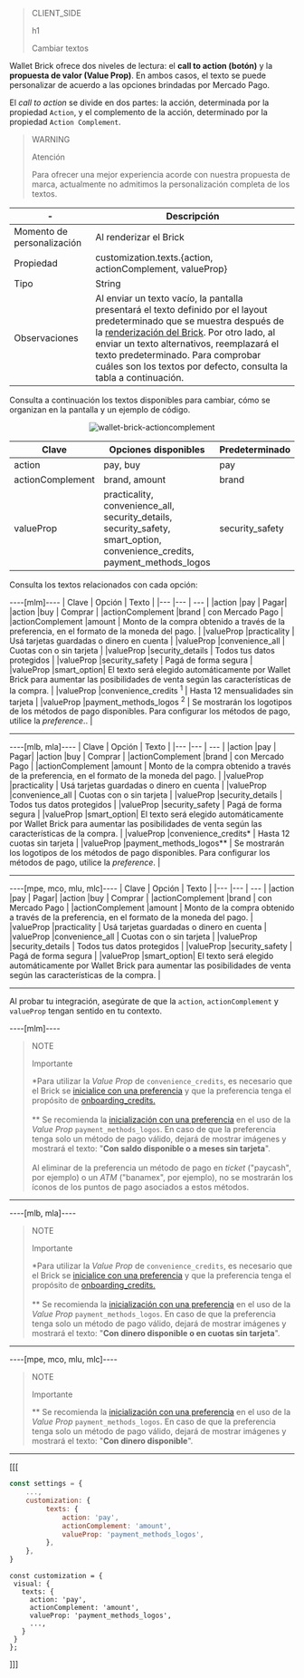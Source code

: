 > CLIENT_SIDE
>
> h1
>
> Cambiar textos

Wallet Brick ofrece dos niveles de lectura: el **call to action (botón)** y la **propuesta de valor (Value Prop)**. En ambos casos, el texto se puede personalizar de acuerdo a las opciones brindadas por Mercado Pago.

El _call to action_ se divide en dos partes: la acción, determinada por la propiedad `Action`, y el complemento de la acción, determinado por la propiedad `Action Complement`.

> WARNING
>
> Atención
>
> Para ofrecer una mejor experiencia acorde con nuestra propuesta de marca, actualmente no admitimos la personalización completa de los textos.

| - | Descripción |
| --- | --- |
| Momento de personalización  | Al renderizar el Brick  |
| Propiedad  | customization.texts.{action, actionComplement, valueProp}  |
| Tipo  | String  |
| Observaciones  | Al enviar un texto vacío, la pantalla presentará el texto definido por el layout predeterminado que se muestra después de la [renderización del Brick](/developers/es/docs/checkout-bricks/wallet-brick/default-rendering#bookmark_renderizar_o_brick). Por otro lado, al enviar un texto alternativos, reemplazará el texto predeterminado. Para comprobar cuáles son los textos por defecto, consulta la tabla a continuación. |

Consulta a continuación los textos disponibles para cambiar, cómo se organizan en la pantalla y un ejemplo de código.

<center>

![wallet-brick-actioncomplement](checkout-bricks/wallet-brick-actioncomplement-es.png)

</center>

| Clave | Opciones disponibles | Predeterminado |
|--- |--- | --- |
| action | pay, buy | pay |
| actionComplement |brand, amount | brand |
| valueProp | practicality, convenience_all, security_details, security_safety, smart_option, convenience_credits, payment_methods_logos | security_safety |

Consulta los textos relacionados con cada opción:

----[mlm]----
| Clave | Opción | Texto |
|--- |--- | --- |
|action |pay | Pagar|
|action |buy | Comprar |
|actionComplement |brand | con Mercado Pago |
|actionComplement |amount | Monto de la compra obtenido a través de la preferencia, en el formato de la moneda del pago.  |
|valueProp |practicality | Usá tarjetas guardadas o dinero en cuenta |
|valueProp |convenience_all | Cuotas con o sin tarjeta |
|valueProp |security_details | Todos tus datos protegidos |
|valueProp |security_safety | Pagá de forma segura |
|valueProp |smart_option| El texto será elegido automáticamente por Wallet Brick para aumentar las posibilidades de venta según las características de la compra. |
|valueProp |convenience_credits <sup>1</sup> | Hasta 12 mensualidades sin tarjeta  |
|valueProp |payment_methods_logos <sup>2</sup> | Se mostrarán los logotipos de los métodos de pago disponibles. Para configurar los métodos de pago, utilice la _preference_.. |

------------
----[mlb, mla]----
| Clave | Opción | Texto |
|--- |--- | --- |
|action |pay | Pagar|
|action |buy | Comprar |
|actionComplement |brand | con Mercado Pago |
|actionComplement |amount | Monto de la compra obtenido a través de la preferencia, en el formato de la moneda del pago.  |
|valueProp |practicality | Usá tarjetas guardadas o dinero en cuenta |
|valueProp |convenience_all | Cuotas con o sin tarjeta |
|valueProp |security_details | Todos tus datos protegidos |
|valueProp |security_safety | Pagá de forma segura |
|valueProp |smart_option| El texto será elegido automáticamente por Wallet Brick para aumentar las posibilidades de venta según las características de la compra. |
|valueProp |convenience_credits* | Hasta 12 cuotas sin tarjeta  |
|valueProp |payment_methods_logos** | Se mostrarán los logotipos de los métodos de pago disponibles. Para configurar los métodos de pago, utilice la _preference_. |

------------
----[mpe, mco, mlu, mlc]----
| Clave | Opción | Texto |
|--- |--- | --- |
|action |pay | Pagar|
|action |buy | Comprar |
|actionComplement |brand | con Mercado Pago |
|actionComplement |amount | Monto de la compra obtenido a través de la preferencia, en el formato de la moneda del pago.  |
|valueProp |practicality | Usá tarjetas guardadas o dinero en cuenta |
|valueProp |convenience_all | Cuotas con o sin tarjeta |
|valueProp |security_details | Todos tus datos protegidos |
|valueProp |security_safety | Pagá de forma segura |
|valueProp |smart_option| El texto será elegido automáticamente por Wallet Brick para aumentar las posibilidades de venta según las características de la compra. |

------------

Al probar tu integración, asegúrate de que la `action`, `actionComplement` y `valueProp` tengan sentido en tu contexto.

----[mlm]----
> NOTE
>
> Importante
>
> *Para utilizar la _Value Prop_ de `convenience_credits`, es necesario que el Brick se [inicialice con una preferencia](/developers/es/docs/checkout-bricks/wallet-brick/default-rendering) y que la preferencia tenga el propósito de [onboarding_credits.](/developers/es/docs/checkout-bricks/wallet-brick/advanced-features/preferences)
> <br><br>
> ** Se recomienda la [inicialización con una preferencia](/developers/es/docs/checkout-bricks/wallet-brick/default-rendering) en el uso de la _Value Prop_ `payment_methods_logos`. En caso de que la preferencia tenga solo un método de pago válido, dejará de mostrar imágenes y mostrará el texto: "**Con saldo disponible o a meses sin tarjeta**".
> <br><br>
> Al eliminar de la preferencia un método de pago en _ticket_ ("paycash", por ejemplo) o un _ATM_ ("banamex", por ejemplo), no se mostrarán los íconos de los puntos de pago asociados a estos métodos.

------------
----[mlb, mla]----
> NOTE
>
> Importante
>
> *Para utilizar la _Value Prop_ de `convenience_credits`, es necesario que el Brick se [inicialice con una preferencia](/developers/es/docs/checkout-bricks/wallet-brick/default-rendering) y que la preferencia tenga el propósito de [onboarding_credits.](/developers/es/docs/checkout-bricks/wallet-brick/advanced-features/preferences)
> <br><br>
> ** Se recomienda la [inicialización con una preferencia](/developers/es/docs/checkout-bricks/wallet-brick/default-rendering) en el uso de la _Value Prop_ `payment_methods_logos`. En caso de que la preferencia tenga solo un método de pago válido, dejará de mostrar imágenes y mostrará el texto: "**Con dinero disponible o en cuotas sin tarjeta**".

------------
----[mpe, mco, mlu, mlc]----
> NOTE
>
> Importante
>
> ** Se recomienda la [inicialización con una preferencia](/developers/es/docs/checkout-bricks/wallet-brick/default-rendering) en el uso de la _Value Prop_ `payment_methods_logos`. En caso de que la preferencia tenga solo un método de pago válido, dejará de mostrar imágenes y mostrará el texto: "**Con dinero disponible**".

------------

[[[
```javascript
const settings = {
    ...,
    customization: {
         texts: {
             action: 'pay',
             actionComplement: 'amount',
             valueProp: 'payment_methods_logos',
         },
    },
}
```
```react-jsx
const customization = {
 visual: {
   texts: {
     action: 'pay',
     actionComplement: 'amount',
     valueProp: 'payment_methods_logos',
     ...,
   }
 }
};
```
]]]